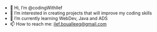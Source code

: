 - 👋 Hi, I’m @codingWithIlef
- 👀 I’m interested in creating projects that will improve my coding skills
- 🌱 I’m currently learning WebDev, Java and ADS
- 📫 How to reach me: ilef.boualleeg@gmail.com

<!---
codingWithIlef/codingWithIlef is a ✨ special ✨ repository because its `README.md` (this file) appears on your GitHub profile.
You can click the Preview link to take a look at your changes.
--->
